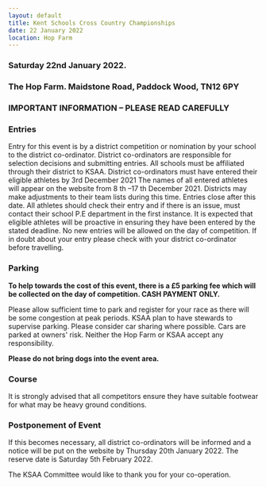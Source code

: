 ```yaml
---
layout: default
title: Kent Schools Cross Country Championships
date: 22 January 2022
location: Hop Farm
---
```


### Saturday 22nd January 2022.

### The Hop Farm. Maidstone Road, Paddock Wood, TN12 6PY

### IMPORTANT INFORMATION – PLEASE READ CAREFULLY

### Entries

Entry for this event is by a district competition or nomination by your school to the district
co-ordinator.
District co-ordinators are responsible for selection decisions and submitting entries.
All schools must be affiliated through their district to KSAA.
District co-ordinators must have entered their eligible athletes by 3rd December 2021
The names of all entered athletes will appear on the website from 8 th –17 th December 2021.
Districts may make adjustments to their team lists during this time. Entries close after this
date.
All athletes should check their entry and if there is an issue, must contact their school P.E
department in the first instance.
It is expected that eligible athletes will be proactive in ensuring they have been entered by the stated deadline.
No new entries will be allowed on the day of competition. If in doubt about your entry please
check with your district co-ordinator before travelling.

### Parking

**To help towards the cost of this event, there is a £5 parking fee which will
be collected on the day of competition. CASH PAYMENT ONLY.**

Please allow sufficient time to park and register for your race as there will be some
congestion at peak periods. KSAA plan to have stewards to supervise parking.
Please consider car sharing where possible.
Cars are parked at owners' risk. Neither the Hop Farm or KSAA accept any responsibility.

**Please do not bring dogs into the event area.**

### Course

It is strongly advised that all competitors ensure they have suitable footwear for what may be
heavy ground conditions.

### Postponement of Event

If this becomes necessary, all district co-ordinators will be informed and a notice will be put on the website by Thursday 20th January 2022. The reserve date is Saturday 5th February 2022.

The KSAA Committee would like to thank you for your co-operation.
